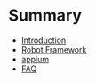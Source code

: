 # Summary

* [Introduction](README.md)
* [Robot Framework](robot-framework.md)
* [appium](appium.md)
* [FAQ](faq.md)



